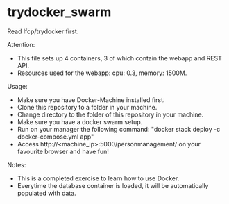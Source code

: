 # trydocker_swarm

Read lfcp/trydocker first.


Attention: 

- This file sets up 4 containers, 3 of which contain the webapp and REST API.
- Resources used for the webapp: cpu: 0.3, memory: 1500M.

Usage:
- Make sure you have Docker-Machine installed first.
- Clone this repository to a folder in your machine.
- Change directory to the folder of this repository in your machine.
- Make sure you have a docker swarm setup.
- Run on your manager the following command: "docker stack deploy -c docker-compose.yml app"
- Access http://<machine_ip>:5000/personmanagement/ on your favourite browser and have fun!

Notes:
- This is a completed exercise to learn how to use Docker.
- Everytime the database container is loaded, it will be automatically populated with data.
